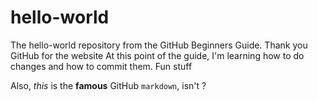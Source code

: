 # hello-world
The hello-world repository from the GitHub Beginners Guide. Thank you GitHub for the website
At this point of the guide, I'm learning how to do changes and how to commit them. Fun stuff

Also, _this_ is the **famous** GitHub `markdown`, isn't <it>?
